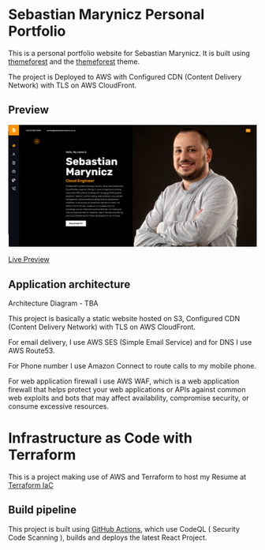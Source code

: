 # Sebastian Marynicz Personal Portfolio 

This is a personal portfolio website for Sebastian Marynicz. It is built using [themeforest](https://themeforest.net/) and the [themeforest](https://themeforest.net/item/nairo-react-personal-portfolio-template/33404455) theme.

The project is Deployed to AWS with Configured CDN (Content Delivery Network) with TLS on AWS CloudFront. 


## Preview

![Preview](public/img/preview/preview.png)

[Live Preview](https://www.sebastianmarynicz.co.uk/)


## Application architecture


Architecture Diagram - TBA


This project is basically a static website hosted on S3, Configured CDN (Content Delivery Network) with TLS on AWS CloudFront.

For email delivery, I use AWS SES (Simple Email Service) and for DNS I use AWS Route53.

For Phone number I use Amazon Connect to route calls to my mobile phone.

For web application firewall i use AWS WAF, which is a web application firewall that helps protect your web applications or APIs against common web exploits and bots that may affect availability, compromise security, or consume excessive resources.


# Infrastructure as Code with Terraform


This is a project making use of AWS and Terraform to host my Resume at [Terraform IaC](https://github.com/TrinityWeaver/tf-resume-project)


## Build pipeline

This project is built using [GitHub Actions](https://github.com/TrinityWeaver/resume-project/actions), which use CodeQL ( Security Code Scanning ), builds and deploys the latest React Project.
